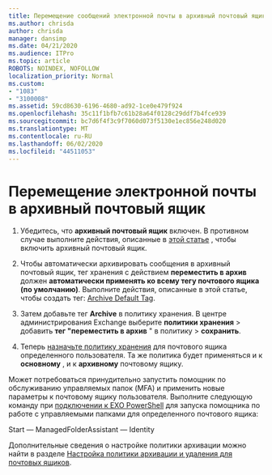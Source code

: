 ```yaml
---
title: Перемещение сообщений электронной почты в архивный почтовый ящик
ms.author: chrisda
author: chrisda
manager: dansimp
ms.date: 04/21/2020
ms.audience: ITPro
ms.topic: article
ROBOTS: NOINDEX, NOFOLLOW
localization_priority: Normal
ms.custom:
- "1083"
- "3100008"
ms.assetid: 59cd8630-6196-4680-ad92-1ce0e479f924
ms.openlocfilehash: 35c11f1bfb7c61b28a64f0128c29ddf7b4fce939
ms.sourcegitcommit: bc7d6f4f3c9f7060d073f5130e1ec856e248d020
ms.translationtype: MT
ms.contentlocale: ru-RU
ms.lasthandoff: 06/02/2020
ms.locfileid: "44511053"
---
```

# <a name="move-email-to-the-archive-mailbox"></a>Перемещение электронной почты в архивный почтовый ящик

1. Убедитесь, что **архивный почтовый ящик** включен. В противном случае выполните действия, описанные в [этой статье](https://docs.microsoft.com/microsoft-365/compliance/enable-archive-mailboxes) , чтобы включить архивный почтовый ящик.

2. Чтобы автоматически архивировать сообщения в архивный почтовый ящик, тег хранения с действием **переместить в архив** должен **автоматически применять ко всему тегу почтового ящика (по умолчанию)**. Выполните действия, описанные в этой статье, чтобы создать тег: [Archive Default Tag](https://docs.microsoft.com/microsoft-365/compliance/set-up-an-archive-and-deletion-policy-for-mailboxes#create-a-custom-archive-default-policy-tag).

3. Затем добавьте тег **Archive** в политику хранения. В центре администрирования Exchange выберите **политики хранения** > добавить **тег "переместить в архив** " в политику > **сохранить**.

4. Теперь [назначьте политику хранения](https://docs.microsoft.com/exchange/security-and-compliance/messaging-records-management/apply-retention-policy) для почтового ящика определенного пользователя. Та же политика будет применяться и к **основному** , и к **архивному** почтовому ящику.

Может потребоваться принудительно запустить помощник по обслуживанию управляемых папок (MFA) и применить новые параметры к почтовому ящику пользователя. Выполните следующую команду при [подключении к EXO PowerShell](https://docs.microsoft.com/powershell/exchange/exchange-online/connect-to-exchange-online-powershell/connect-to-exchange-online-powershell?view=exchange-ps) для запуска помощника по работе с управляемыми папками для определенного почтового ящика:
  
Start — ManagedFolderAssistant — Identity<name of the mailbox>

Дополнительные сведения о настройке политики архивации можно найти в разделе [Настройка политики архивации и удаления для почтовых ящиков](https://docs.microsoft.com/microsoft-365/compliance/set-up-an-archive-and-deletion-policy-for-mailboxes#step-1-enable-archive-mailboxes-for-users).
  